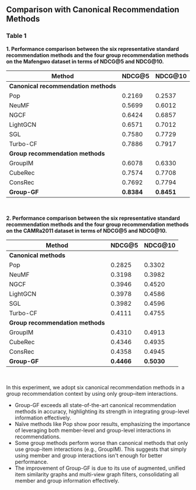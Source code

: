 ## Comparison with Canonical Recommendation Methods

### Table 1
**1. Performance comparison between the six representative standard recommendation methods and the four group recommendation methods on the Mafengwo dataset in terms of NDCG@5 and NDCG@10.**

| **Method**                | **NDCG@5** | **NDCG@10** |
|---------------------------|------------|-------------|
| **Canonical recommendation methods** |            |             |
| Pop                       | 0.2169     | 0.2537      |
| NeuMF                     | 0.5699     | 0.6012      |
| NGCF                      | 0.6424     | 0.6857      |
| LightGCN                  | 0.6571     | 0.7012      |
| SGL                       | 0.7580     | 0.7729      |
| Turbo-CF                  | 0.7886     | 0.7917      |
| **Group recommendation methods** |            |             |
| GroupIM                   | 0.6078     | 0.6330      |
| CubeRec                   | 0.7574     | 0.7708      |
| ConsRec                   | 0.7692     | 0.7794      |
| **Group-GF**              | **0.8384** | **0.8451**  |

<br>

**2. Performance comparison between the six representative standard recommendation methods and the four group recommendation methods on the CAMRa2011 dataset in terms of NDCG@5 and NDCG@10.**

| **Method**            | **NDCG@5** | **NDCG@10** |
|-----------------------|------------|-------------|
| **Canonical methods**  |            |             |
| Pop                   | 0.2825     | 0.3302      |
| NeuMF                 | 0.3198     | 0.3982      |
| NGCF                  | 0.3946     | 0.4520      |
| LightGCN              | 0.3978     | 0.4586      |
| SGL                   | 0.3982     | 0.4596      |
| Turbo-CF              | 0.4111     | 0.4755      |
| **Group recommendation methods** |   |             |
| GroupIM               | 0.4310     | 0.4913      |
| CubeRec               | 0.4346     | 0.4935      |
| ConsRec               | 0.4358     | 0.4945      |
| **Group-GF**          | **0.4466** | **0.5030**  |

<br>

In this experiment, we adopt six canonical recommendation methods in a group recommendation context by using only group–item interactions.
- Group-GF exceeds all state-of-the-art canonical recommendation methods in accuracy, highlighting its strength in integrating group-level information effectively.
- Naïve methods like Pop show poor results, emphasizing the importance of leveraging both member-level and group-level interactions in recommendations.
- Some group methods perform worse than canonical methods that only use group-item interactions (e.g., GroupIM). This suggests that simply using member and group interactions isn't enough for better performance.
- The improvement of Group-GF is due to its use of augmented, unified item similarity graphs and multi-view graph filters, consolidating all member and group information effectively.
